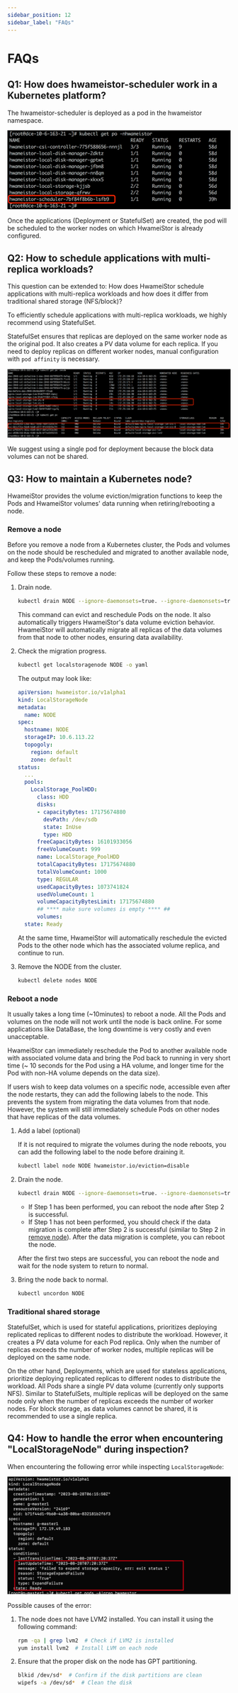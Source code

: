 ```yaml
---
sidebar_position: 12
sidebar_label: "FAQs"
---
```


# FAQs

## Q1: How does hwameistor-scheduler work in a Kubernetes platform?

The hwameistor-scheduler is deployed as a pod in the hwameistor namespace.

![img](img/clip_image002.png)

Once the applications (Deployment or StatefulSet) are created, the pod will
be scheduled to the worker nodes on which HwameiStor is already configured.

## Q2: How to schedule applications with multi-replica workloads?

This question can be extended to:
How does HwameiStor schedule applications with multi-replica workloads and how does it differ from traditional shared storage (NFS/block)?

To efficiently schedule applications with multi-replica workloads, we highly recommend using StatefulSet.

StatefulSet ensures that replicas are deployed on the same worker node as the original pod.
It also creates a PV data volume for each replica. If you need to deploy replicas on different
worker nodes, manual configuration with `pod affinity` is necessary.

![img](img/clip_image004.png)

We suggest using a single pod for deployment because the block data volumes can not be shared.

## Q3: How to maintain a Kubernetes node?

HwameiStor provides the volume eviction/migration functions to keep the Pods and HwameiStor
volumes' data running when retiring/rebooting a node.

### Remove a node

Before you remove a node from a Kubernetes cluster, the Pods and volumes on the node should be
rescheduled and migrated to another available node, and keep the Pods/volumes running.

Follow these steps to remove a node:

1. Drain node.

    ```bash
    kubectl drain NODE --ignore-daemonsets=true. --ignore-daemonsets=true
    ```

    This command can evict and reschedule Pods on the node. It also automatically
    triggers HwameiStor's data volume eviction behavior. HwameiStor will automatically
    migrate all replicas of the data volumes from that node to other nodes, ensuring data availability.

2. Check the migration progress.

    ```bash
    kubectl get localstoragenode NODE -o yaml
    ```

    The output may look like:

    ```yaml
    apiVersion: hwameistor.io/v1alpha1
    kind: LocalStorageNode
    metadata:
      name: NODE
    spec:
      hostname: NODE
      storageIP: 10.6.113.22
      topogoly:
        region: default
        zone: default
    status:
      ...
      pools:
        LocalStorage_PoolHDD:
          class: HDD
          disks:
          - capacityBytes: 17175674880
            devPath: /dev/sdb
            state: InUse
            type: HDD
          freeCapacityBytes: 16101933056
          freeVolumeCount: 999
          name: LocalStorage_PoolHDD
          totalCapacityBytes: 17175674880
          totalVolumeCount: 1000
          type: REGULAR
          usedCapacityBytes: 1073741824
          usedVolumeCount: 1
          volumeCapacityBytesLimit: 17175674880
          ## **** make sure volumes is empty **** ##
          volumes:  
      state: Ready
    ```

    At the same time, HwameiStor will automatically reschedule the evicted Pods
    to the other node which has the associated volume replica, and continue to run.

3. Remove the NODE from the cluster.

    ```bash
    kubectl delete nodes NODE
    ```

### Reboot a node

It usually takes a long time (~10minutes) to reboot a node. All the Pods and volumes on
the node will not work until the node is back online. For some applications like DataBase,
the long downtime is very costly and even unacceptable.

HwameiStor can immediately reschedule the Pod to another available node with associated
volume data and bring the Pod back to running in very short time (~ 10 seconds for the
Pod using a HA volume, and longer time for the Pod with non-HA volume depends on the data size).

If users wish to keep data volumes on a specific node, accessible even after the node restarts,
they can add the following labels to the node. This prevents the system from migrating the data volumes
from that node. However, the system will still immediately schedule Pods on other nodes that have
replicas of the data volumes.

1. Add a label (optional)

    If it is not required to migrate the volumes during the node reboots,
    you can add the following label to the node before draining it.

    ```bash
    kubectl label node NODE hwameistor.io/eviction=disable
    ```

2. Drain the node.

    ```bash
    kubectl drain NODE --ignore-daemonsets=true. --ignore-daemonsets=true
    ```

    - If Step 1 has been performed, you can reboot the node after Step 2 is successful.
    - If Step 1 has not been performed, you should check if the data migration is complete
      after Step 2 is successful (similar to Step 2 in [remove node](#remove-a-node)).
      After the data migration is complete, you can reboot the node.

    After the first two steps are successful, you can reboot the node and wait for the node system to return to normal.

3. Bring the node back to normal.

    ```bash
    kubectl uncordon NODE
    ```

### Traditional shared storage

StatefulSet, which is used for stateful applications, prioritizes deploying replicated replicas
to different nodes to distribute the workload. However, it creates a PV data volume
for each Pod replica. Only when the number of replicas exceeds the number of worker nodes,
multiple replicas will be deployed on the same node.

On the other hand, Deployments, which are used for stateless applications, prioritize deploying
replicated replicas to different nodes to distribute the workload. All Pods share a single PV data volume
(currently only supports NFS). Similar to StatefulSets, multiple replicas will be deployed on the same node
only when the number of replicas exceeds the number of worker nodes. For block storage, as data volumes
cannot be shared, it is recommended to use a single replica.

## Q4: How to handle the error when encountering "LocalStorageNode" during inspection?

When encountering the following error while inspecting `LocalStorageNode`:

![faq_04](img/faq04.png)

Possible causes of the error:

1. The node does not have LVM2 installed. You can install it using the following command:

   ```bash
   rpm -qa | grep lvm2  # Check if LVM2 is installed
   yum install lvm2  # Install LVM on each node
   ```

2. Ensure that the proper disk on the node has GPT partitioning.

   ```bash
   blkid /dev/sd*  # Confirm if the disk partitions are clean
   wipefs -a /dev/sd*  # Clean the disk
   ```
